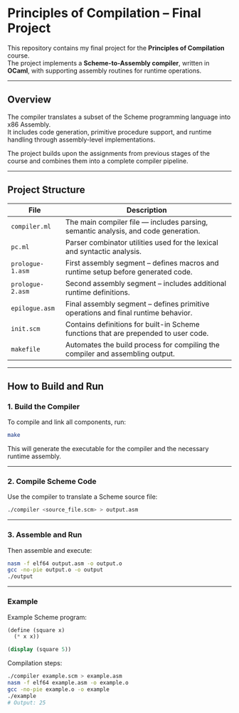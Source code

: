 # Principles of Compilation – Final Project

This repository contains my final project for the **Principles of Compilation** course.  
The project implements a **Scheme-to-Assembly compiler**, written in **OCaml**, with supporting assembly routines for runtime operations.

---

## Overview

The compiler translates a subset of the Scheme programming language into x86 Assembly.  
It includes code generation, primitive procedure support, and runtime handling through assembly-level implementations.

The project builds upon the assignments from previous stages of the course and combines them into a complete compiler pipeline.

---

## Project Structure

| File | Description |
|------|--------------|
| `compiler.ml` | The main compiler file — includes parsing, semantic analysis, and code generation. |
| `pc.ml` | Parser combinator utilities used for the lexical and syntactic analysis. |
| `prologue-1.asm` | First assembly segment – defines macros and runtime setup before generated code. |
| `prologue-2.asm` | Second assembly segment – includes additional runtime definitions. |
| `epilogue.asm` | Final assembly segment – defines primitive operations and final runtime behavior. |
| `init.scm` | Contains definitions for built-in Scheme functions that are prepended to user code. |
| `makefile` | Automates the build process for compiling the compiler and assembling output. |

---

## How to Build and Run

### 1. Build the Compiler
To compile and link all components, run:

```bash
make
```

This will generate the executable for the compiler and the necessary runtime assembly.

---

### 2. Compile Scheme Code
Use the compiler to translate a Scheme source file:

```bash
./compiler <source_file.scm> > output.asm
```

---

### 3. Assemble and Run
Then assemble and execute:

```bash
nasm -f elf64 output.asm -o output.o
gcc -no-pie output.o -o output
./output
```

---

### Example
Example Scheme program:

```scheme
(define (square x)
  (* x x))

(display (square 5))
```

Compilation steps:

```bash
./compiler example.scm > example.asm
nasm -f elf64 example.asm -o example.o
gcc -no-pie example.o -o example
./example
# Output: 25
```
